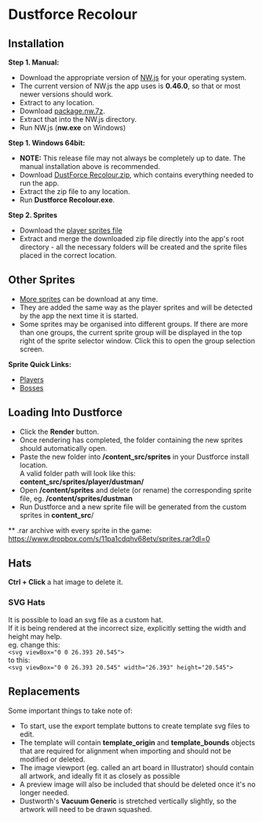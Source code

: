# Dustforce Recolour

## Installation
**Step 1. Manual:**
- Download the appropriate version of [NW.js](https://nwjs.io/) for your operating system.
- The current version of NW.js the app uses is **0.46.0**, so that or most newer versions should work.
- Extract to any location.
- Download [package.nw.7z](https://github.com/cmann1/dustforce-recolour/releases/latest/download/package.nw.7z).
- Extract that into the NW.js directory.
- Run NW.js (**nw.exe** on Windows)

**Step 1. Windows 64bit:**
- **NOTE:** This release file may not always be completely up to date. The manual installation above is recommended.
- Download [DustForce Recolour.zip](https://github.com/cmann1/dustforce-recolour/releases/download/v1.1.3/Dustforce.Recolour.7z), which contains everything needed to run the app.
- Extract the zip file to any location.
- Run **Dustforce Recolour.exe**.

**Step 2. Sprites**
- Download the [player sprites file](https://github.com/cmann1/dustforce-recolour/raw/master/sprites/Player.7z)
- Extract and merge the downloaded zip file directly into the app's root directory - all the necessary folders
will be created and the sprite files placed in the correct location.

## Other Sprites
- [More sprites](https://github.com/cmann1/dustforce-recolour/tree/master/sprites) can be download at any time.
- They are added the same way as the player sprites and will be detected by the app the next time it is started.
- Some sprites may be organised into different groups. If there are more than one groups, the current sprite group will be displayed in the top right of the
 sprite selector window. Click this to open the group selection screen.

**Sprite Quick Links:**
- [Players](https://github.com/cmann1/dustforce-recolour/raw/master/sprites/Player.7z)
- [Bosses](https://github.com/cmann1/dustforce-recolour/raw/master/sprites/Bosses.7z)


## Loading Into Dustforce
- Click the **Render** button.
- Once rendering has completed, the folder containing the new sprites should automatically open.
- Paste the new folder into **/content_src/sprites** in your Dustforce install location.    
  A valid folder path will look like this: **content_src/sprites/player/dustman/**
- Open **/content/sprites** and delete (or rename) the corresponding sprite file, eg. **/content/sprites/dustman**
- Run Dustforce and a new sprite file will be generated from the custom sprites in **content_src**/

** .rar archive with every sprite in the game: https://www.dropbox.com/s/11pa1cdqhv68etv/sprites.rar?dl=0

## Hats
**Ctrl + Click** a hat image to delete it.

### SVG Hats
It is possible to load an svg file as a custom hat.  
If it is being rendered at the incorrect size, explicitly setting the width and height may help.  
eg. change this:  
`<svg viewBox="0 0 26.393 20.545">`  
to this:  
`<svg viewBox="0 0 26.393 20.545" width="26.393" height="20.545">`

## Replacements
Some important things to take note of:
- To start, use the export template buttons to create template svg files to edit.  
- The template will contain **template_origin** and **template_bounds** objects that are required for alignment when importing and should not be modified or deleted.  
- The image viewport (eg. called an art board in Illustrator) should contain all artwork, and ideally fit it as closely as possible
- A preview image will also be included that should be deleted once it's no longer needed.
- Dustworth's **Vacuum Generic** is stretched vertically slightly, so the artwork will need to be drawn squashed.